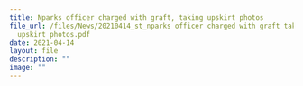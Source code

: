 ```yaml
---
title: Nparks officer charged with graft, taking upskirt photos
file_url: /files/News/20210414_st_nparks officer charged with graft taking
  upskirt photos.pdf
date: 2021-04-14
layout: file
description: ""
image: ""
---
```

